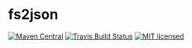 # fs2json

[![Maven Central](https://img.shields.io/maven-central/v/com.github.derekjw/fs2json_2.12.svg)](https://maven-badges.herokuapp.com/maven-central/com.github.derekjw/fs2json_2.12)
[![Travis Build Status](https://travis-ci.org/derekjw/fs2json.svg?branch=master)](https://travis-ci.org/derekjw/fs2json)
[![MIT licensed](https://img.shields.io/badge/license-MIT-blue.svg)](./LICENSE)
